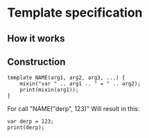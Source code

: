 Template specification
=====

## How it works


## Construction
```
template NAME(arg1, arg2, arg3, ...) {
    mixin("var " .. arg1 .. " = " .. arg2);
    print(mixin(arg1));
}
```

For call "NAME("derp", 123)" Will result in this: 
```
var derp = 123;
print(derp);
```